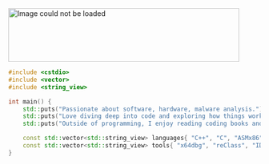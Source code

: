 <img src="https://cdn.discordapp.com/attachments/847075046329679903/1248823861835993118/welcome.gif?ex=6665115a&is=6663bfda&hm=ac2915179140cc2e7fea4f48338de18162fd73fb630dc2d6aec441cf51f10901&" alt="Image could not be loaded" width="461" height="108">

```cpp
#include <cstdio>
#include <vector>
#include <string_view>

int main() {
    std::puts("Passionate about software, hardware, malware analysis.");
    std::puts("Love diving deep into code and exploring how things work.");
    std::puts("Outside of programming, I enjoy reading coding books and experimenting with new technologies.");

    const std::vector<std::string_view> languages{ "C++", "C", "ASMx86", "Python" };
    const std::vector<std::string_view> tools{ "x64dbg", "reClass", "IDA", "Ghidra" };
}
```
